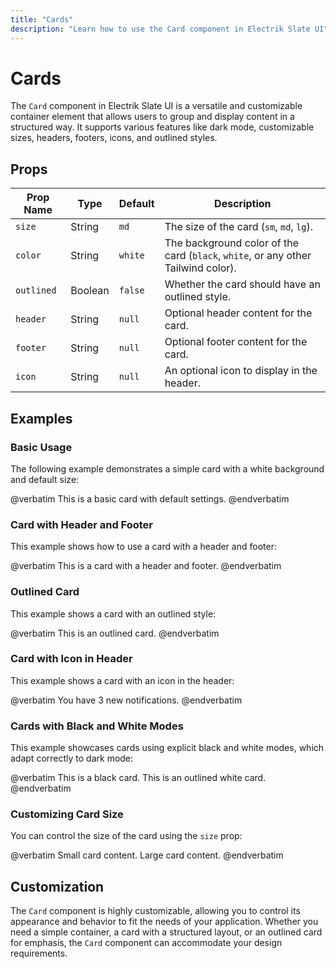 ```yaml
---
title: "Cards"
description: "Learn how to use the Card component in Electrik Slate UI"
---
```


# Cards

The `Card` component in Electrik Slate UI is a versatile and customizable container element that allows users to group and display content in a structured way. It supports various features like dark mode, customizable sizes, headers, footers, icons, and outlined styles.

## Props

| Prop Name  | Type    | Default  | Description                                                                                              |
|------------|---------|----------|----------------------------------------------------------------------------------------------------------|
| `size`     | String  | `md`     | The size of the card (`sm`, `md`, `lg`).                                                                  |
| `color`    | String  | `white`  | The background color of the card (`black`, `white`, or any other Tailwind color).                         |
| `outlined` | Boolean | `false`  | Whether the card should have an outlined style.                                                           |
| `header`   | String  | `null`   | Optional header content for the card.                                                                     |
| `footer`   | String  | `null`   | Optional footer content for the card.                                                                     |
| `icon`     | String  | `null`   | An optional icon to display in the header.                                                                |

## Examples

### Basic Usage

The following example demonstrates a simple card with a white background and default size:

<x-code-preview>
@verbatim
<x-slate::card>
    This is a basic card with default settings.
</x-slate::card>
@endverbatim
</x-code-preview>

### Card with Header and Footer

This example shows how to use a card with a header and footer:

<x-code-preview>
@verbatim
<x-slate::card header="Card Header" footer="Card Footer">
    This is a card with a header and footer.
</x-slate::card>
@endverbatim
</x-code-preview>

### Outlined Card

This example shows a card with an outlined style:

<x-code-preview>
@verbatim
<x-slate::card color="primary" outlined>
    This is an outlined card.
</x-slate::card>
@endverbatim
</x-code-preview>

### Card with Icon in Header

This example shows a card with an icon in the header:

<x-code-preview>
@verbatim
<x-slate::card header="Notifications" icon="carbon-notification">
    You have 3 new notifications.
</x-slate::card>
@endverbatim
</x-code-preview>

### Cards with Black and White Modes

This example showcases cards using explicit black and white modes, which adapt correctly to dark mode:

<x-code-preview>
@verbatim
<x-slate::card color="black" size="lg">
    This is a black card.
</x-slate::card>
<x-slate::card color="white" size="lg" outlined class="mt-4">
    This is an outlined white card.
</x-slate::card>
@endverbatim
</x-code-preview>

### Customizing Card Size

You can control the size of the card using the `size` prop:

<x-code-preview>
@verbatim
<x-slate::card size="sm">
    Small card content.
</x-slate::card>
<x-slate::card size="lg" class="mt-4">
    Large card content.
</x-slate::card>
@endverbatim
</x-code-preview>

## Customization

The `Card` component is highly customizable, allowing you to control its appearance and behavior to fit the needs of your application. Whether you need a simple container, a card with a structured layout, or an outlined card for emphasis, the `Card` component can accommodate your design requirements.
